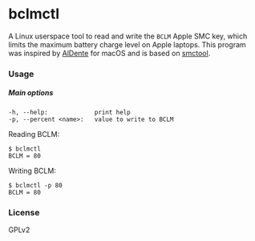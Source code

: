 # bclmctl

A Linux userspace tool to read and write the `BCLM` Apple SMC key, which limits the maximum battery charge level on Apple laptops. This program was inspired by [AlDente](https://github.com/davidwernhart/AlDente) for macOS and is based on [smctool](https://github.com/gch1p/smctool).

### Usage

##### Main options

```
-h, --help:             print help
-p, --percent <name>:   value to write to BCLM
```


Reading BCLM:
```
$ bclmctl
BCLM = 80
```
Writing BCLM:
```
$ bclmctl -p 80
BCLM = 80
```

### License

GPLv2
